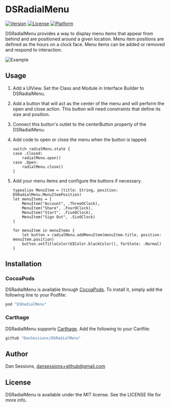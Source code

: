 # DSRadialMenu

[![Version](https://img.shields.io/cocoapods/v/DSRadialMenu.svg?style=flat)](http://cocoapods.org/pods/DSRadialMenu)
[![License](https://img.shields.io/cocoapods/l/DSRadialMenu.svg?style=flat)](http://cocoapods.org/pods/DSRadialMenu)
[![Platform](https://img.shields.io/cocoapods/p/DSRadialMenu.svg?style=flat)](http://cocoapods.org/pods/DSRadialMenu)

DSRadialMenu provides a way to display menu items that appear from behind and are positioned around a given location. Menu item positions are defined as the hours on a clock face. Menu items can be added or removed and respond to interaction.

![Example](http://i.imgur.com/nRxR3h3.gif)

## Usage

1. Add a UIView. Set the Class and Module in Interface Builder to DSRadialMenu.
2. Add a button that will act as the center of the menu and will perform the open and close action. This button will need constraints that define its size and position.
3. Connect this button's outlet to the centerButton property of the DSRadialMenu.
4. Add code to open or close the menu when the button is tapped.

    ```
    switch radialMenu.state {
    case .Closed:
        radialMenu.open()
    case .Open:
        radialMenu.close()
    }
    ```
    
5. Add your menu items and configure the buttons if necessary.

    ```
    typealias MenuItem = (title: String, position: DSRadialMenu.MenuItemPosition)
    let menuItems = [
        MenuItem("Account", .ThreeOClock),
        MenuItem("Share", .FourOClock),
        MenuItem("Start", .FiveOClock),
        MenuItem("Sign Out", .SixOClock)
    ]
        
    for menuItem in menuItems {
        let button = radialMenu.addMenuItem(menuItem.title, position: menuItem.position)
        button.setTitleColor(UIColor.blackColor(), forState: .Normal)
    }
    ```


## Installation

### CocoaPods
DSRadialMenu is available through [CocoaPods](http://cocoapods.org). To install
it, simply add the following line to your Podfile:

```ruby
pod "DSRadialMenu"
```
### Carthage
DSRadialMenu supports [Carthage](https://github.com/Carthage/Carthage). Add the following to your Cartfile:
```ruby
github "DanSessions/DSRadialMenu"
```

## Author

Dan Sessions, dansessions+github@gmail.com

## License

DSRadialMenu is available under the MIT license. See the LICENSE file for more info.


